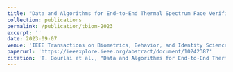 ```yaml
---
title: "Data and Algorithms for End-to-End Thermal Spectrum Face Verification"
collection: publications
permalink: /publication/tbiom-2023
excerpt: ''
date: 2023-09-07
venue: 'IEEE Transactions on Biometrics, Behavior, and Identity Science'
paperurl: 'https://ieeexplore.ieee.org/abstract/document/10242387'
citation: 'T. Bourlai et al., "Data and Algorithms for End-to-End Thermal Spectrum Face Verification," in IEEE Transactions on Biometrics, Behavior, and Identity Science, doi: 10.1109/TBIOM.2023.3304999.'
---
```


